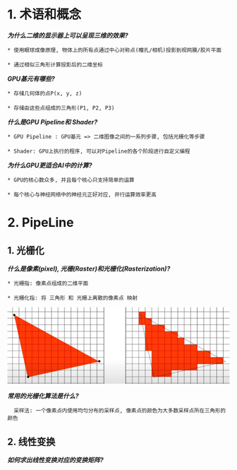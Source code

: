 # 1. 术语和概念

***为什么二维的显示器上可以呈现三维的效果?***

```
* 使用眼球成像原理, 物体上的所有点通过中心对称点(瞳孔/相机)投影到视网膜/胶片平面

* 通过相似三角形计算投影后的二维坐标
```

***GPU基元有哪些?***

```
* 存储几何体的点P(x, y, z)

* 存储由这些点组成的三角形(P1, P2, P3)
```

***什么是GPU Pipeline和 Shader?***

```
* GPU Pipeline : GPU基元 => 二维图像之间的一系列步骤, 包括光栅化等步骤

* Shader: GPU上执行的程序, 可以对Pipeline的各个阶段进行自定义编程
```

***为什么GPU更适合AI中的计算?***

```
* GPU的核心数众多, 并且每个核心只支持简单的运算

* 每个核心与神经网络中的神经元正好对应, 并行运算效率更高
```

# 2. PipeLine

## 1. 光栅化

***什么是像素(pixel), 光栅(Raster)和光栅化(Rasterization)?***

```
* 光栅指: 像素点组成的二维平面

* 光栅化指: 将 三角形 和 光栅上离散的像素点 映射
```

![1698825606661](image/computer-graphics/1698825606661.png)

***常用的光栅化算法是什么?***

```
  采样法: 一个像素点内使用均匀分布的采样点, 像素点的颜色为大多数采样点所在三角形的颜色
```

## 2. 线性变换

***如何求出线性变换对应的变换矩阵?***
